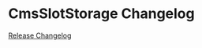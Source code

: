 # CmsSlotStorage Changelog

[Release Changelog](https://github.com/spryker/cms-slot-storage/releases)
